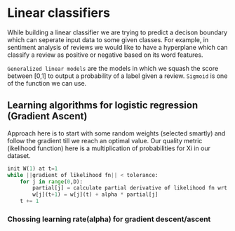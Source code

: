# Linear classifiers

While building a linear classifier we are trying to predict a decison boundary which can seperate input data to some given classes. For example, in sentiment analysis of reviews we would like to have a hyperplane which can classify a review as positive or negative based on its word features.

`Generalized linear models` are the models in which we squash the score between [0,1] to output a probability of a label given a review. `Sigmoid` is one of the function we can use.

## Learning algorithms for logistic regression (Gradient Ascent)

Approach here is to start with some random weights (selected smartly) and follow the gradient till we reach an optimal value.
Our quality metric (ikelihood function) here is a multiplication of probabilities for Xi in our dataset.

```python
init W(1) at t=1
while ||gradient of likelihood fn|| < tolerance:
    for j in range(0,D):
        partial[j] = calculate partial derivative of likelihood fn wrt W(j) at one time stamp before
        w[j](t+1) = w[j](t) + alpha * partial[j]
    t += 1
```

### Chossing learning rate(alpha) for gradient descent/ascent



